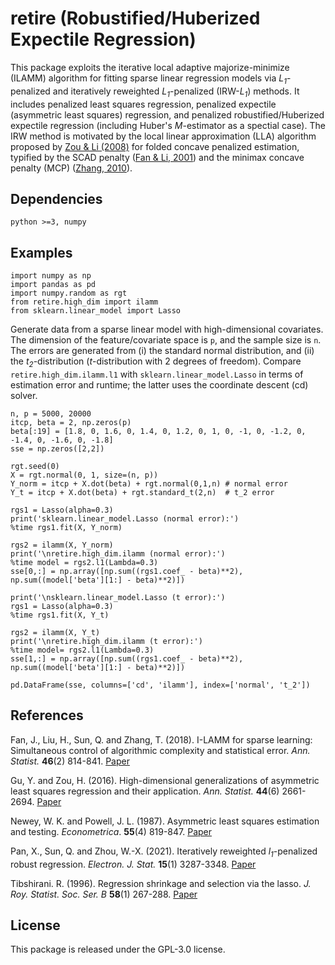 # retire (Robustified/Huberized Expectile Regression)

This package exploits the iterative local adaptive majorize-minimize (ILAMM) algorithm for fitting sparse linear regression models via *L<sub>1</sub>*-penalized and iteratively reweighted *L<sub>1</sub>*-penalized (IRW-*L<sub>1</sub>*) methods. It includes penalized least squares regression, penalized expectile (asymmetric least squares) regression, and penalized robustified/Huberized expectile regression (including Huber's *M*-estimator as a spectial case). The IRW method is motivated by the local linear approximation (LLA) algorithm proposed by [Zou & Li (2008)](https://projecteuclid.org/journals/annals-of-statistics/volume-36/issue-4/One-step-sparse-estimates-in-nonconcave-penalized-likelihood-models/10.1214/009053607000000802.full) for folded concave penalized estimation, typified by the SCAD penalty ([Fan & Li, 2001](https://fan.princeton.edu/papers/01/penlike.pdf)) and the minimax concave penalty (MCP) ([Zhang, 2010](https://projecteuclid.org/journals/annals-of-statistics/volume-38/issue-2/Nearly-unbiased-variable-selection-under-minimax-concave-penalty/10.1214/09-AOS729.full)). 



## Dependencies

```
python >=3, numpy
```


## Examples

```
import numpy as np
import pandas as pd
import numpy.random as rgt
from retire.high_dim import ilamm
from sklearn.linear_model import Lasso
```
Generate data from a sparse linear model with high-dimensional covariates. The dimension of the feature/covariate space is `p`, and the sample size is `n`. The errors are generated from (i) the standard normal distribution, and (ii) the *t<sub>2</sub>*-distribution (*t*-distribution with 2 degrees of freedom). Compare `retire.high_dim.ilamm.l1` with `sklearn.linear_model.Lasso` in terms of estimation error and runtime; the latter uses the coordinate descent (cd) solver.

```
n, p = 5000, 20000
itcp, beta = 2, np.zeros(p)
beta[:19] = [1.8, 0, 1.6, 0, 1.4, 0, 1.2, 0, 1, 0, -1, 0, -1.2, 0, -1.4, 0, -1.6, 0, -1.8]
sse = np.zeros([2,2])

rgt.seed(0)
X = rgt.normal(0, 1, size=(n, p))
Y_norm = itcp + X.dot(beta) + rgt.normal(0,1,n) # normal error
Y_t = itcp + X.dot(beta) + rgt.standard_t(2,n)	# t_2 error

rgs1 = Lasso(alpha=0.3)
print('sklearn.linear_model.Lasso (normal error):')
%time rgs1.fit(X, Y_norm)

rgs2 = ilamm(X, Y_norm)
print('\nretire.high_dim.ilamm (normal error):')
%time model = rgs2.l1(Lambda=0.3)
sse[0,:] = np.array([np.sum((rgs1.coef_ - beta)**2), np.sum((model['beta'][1:] - beta)**2)])

print('\nsklearn.linear_model.Lasso (t error):')
rgs1 = Lasso(alpha=0.3)
%time rgs1.fit(X, Y_t)

rgs2 = ilamm(X, Y_t)
print('\nretire.high_dim.ilamm (t error):')
%time model= rgs2.l1(Lambda=0.3)
sse[1,:] = np.array([np.sum((rgs1.coef_ - beta)**2), np.sum((model['beta'][1:] - beta)**2)])

pd.DataFrame(sse, columns=['cd', 'ilamm'], index=['normal', 't_2'])
```


## References

Fan, J., Liu, H., Sun, Q. and Zhang, T. (2018). I-LAMM for sparse learning: Simultaneous control of algorithmic complexity and statistical error. *Ann. Statist.* **46**(2) 814-841. [Paper](https://www.tandfonline.com/doi/abs/10.1080/07350015.2019.1660177?journalCode=ubes20)

Gu, Y. and Zou, H. (2016). High-dimensional generalizations of asymmetric least squares regression and their application. *Ann. Statist.* **44**(6) 2661-2694. [Paper](https://projecteuclid.org/journals/annals-of-statistics/volume-44/issue-6/High-dimensional-generalizations-of-asymmetric-least-squares-regression-and-their/10.1214/15-AOS1431.full)

Newey, W. K. and Powell, J. L. (1987). Asymmetric least squares estimation and testing. *Econometrica*. **55**(4) 819-847. [Paper](https://www.jstor.org/stable/1911031?seq=1#metadata_info_tab_contents)

Pan, X., Sun, Q. and Zhou, W.-X. (2021). Iteratively reweighted *l<sub>1</sub>*-penalized robust regression. *Electron. J. Stat.* **15**(1) 3287-3348. [Paper](https://projecteuclid.org/journals/electronic-journal-of-statistics/volume-15/issue-1/Iteratively-reweighted-%E2%84%931-penalized-robust-regression/10.1214/21-EJS1862.full)

Tibshirani. R. (1996). Regression shrinkage and selection via the lasso. *J. Roy. Statist. Soc. Ser. B* **58**(1) 267-288. [Paper](https://www.jstor.org/stable/2346178?seq=1#metadata_info_tab_contents)


## License 

This package is released under the GPL-3.0 license.
